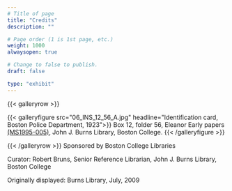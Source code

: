 ```yaml
---
# Title of page
title: "Credits"
description: ""

# Page order (1 is 1st page, etc.)
weight: 1000
alwaysopen: true

# Change to false to publish.
draft: false

type: "exhibit"
---
```


{{< galleryrow >}}

{{< galleryfigure src="06_INS_12_56_A.jpg"
           headline="Identification card, Boston Police Department, 1923">}} Box 12, folder 56, Eleanor Early papers [(MS1995-005)](https://bc-primo.hosted.exlibrisgroup.com/permalink/f/l6ucgu/ALMA-BC21311150800001021), John J. Burns Library, Boston College.
{{< /galleryfigure >}}

{{< /galleryrow >}}
Sponsored by Boston College Libraries

Curator: Robert Bruns, Senior Reference Librarian, John J. Burns Library, Boston College

Originally displayed: Burns Library, July, 2009